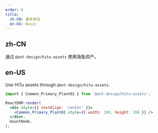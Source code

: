 ```yaml
---
order: 0
title:
  zh-CN: 基本用法
  en-US: Basic
---
```


## zh-CN

通过 `@ant-design/hitu-assets` 使用海兔资产。

## en-US

Use HiTu assets through `@ant-design/hitu-assets`.

```jsx
import { Common_Primary_Plant01 } from '@ant-design/hitu-assets';

ReactDOM.render(
  <div style={{ textAlign: 'center' }}>
    <Common_Primary_Plant01 style={{ width: 200, height: 200 }} />
  </div>,
  mountNode,
);
```
